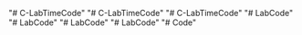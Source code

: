 "# C-LabTimeCode" 
"# C-LabTimeCode" 
"# C-LabTimeCode" 
"# LabCode" 
"# LabCode" 
"# LabCode" 
"# LabCode" 
"# Code" 

